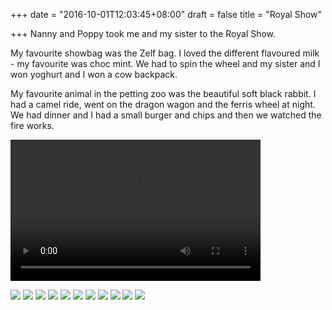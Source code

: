 +++
date = "2016-10-01T12:03:45+08:00"
draft = false
title = "Royal Show"

+++
Nanny and Poppy took me and my sister to the Royal Show.

My favourite showbag was the Zelf bag. I loved the different flavoured milk - my favourite was choc mint. We had to spin the wheel and my sister and I won yoghurt and I won a cow backpack.

My favourite animal in the petting zoo was the beautiful soft black rabbit. I had a camel ride, went on the dragon wagon and the ferris wheel at night. We had dinner and I had a small burger and chips and then we watched the fire works.

<video controls="controls" width="400" height="226" name="Dragon Wagon" src="http://www.allaboutolivia.site/dragon_wagon.mp4"></video>

![](ferris_wheel.JPG)
![](beetle_ride.JPG)
![](bumper_cars.JPG)
![](camel_ride.JPG)
![](teacup_ride.JPG )
![](climbing.JPG)
![](rope_bridge.JPG)
![](tractor.JPG)
![](pastry.JPG)
![](tattoo.JPG)
![](zelf_showbag.jpg)
